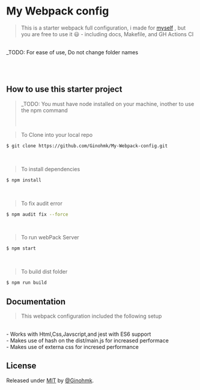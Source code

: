 # My Webpack config

>This is a starter webpack full configuration, i made for [myself](https://github.com/Ginohmk) , but you are free to use it 😃 - including docs, Makefile, and GH Actions CI
<br>
_TODO: For ease of use, Do not change folder names

<br><br>


## How to use this starter project
>_TODO: You must have node installed on your machine, inother to use the npm command
<br><br><br>

>To Clone into your local repo
```sh
$ git clone https://github.com/Ginohmk/My-Webpack-config.git
```
<br>

>To install dependencies 
```sh
$ npm install 
```
<br>

>To fix audit error 
```sh
$ npm audit fix --force
```

<br>


>To run webPack Server
```sh
$ npm start
```
<br>

>To build dist folder
```sh
$ npm run build
```

## Documentation
>This webpack configuration included the following setup
<br>
- Works with Html,Css,Javscript,and jest with ES6 support <br>
- Makes use of hash on the dist/main.js for increased performace <br>
- Makes use of externa css for incresed performance <br>


## License
Released under [MIT](/LICENSE) by [@Ginohmk](https://github.com/Ginohmk).
